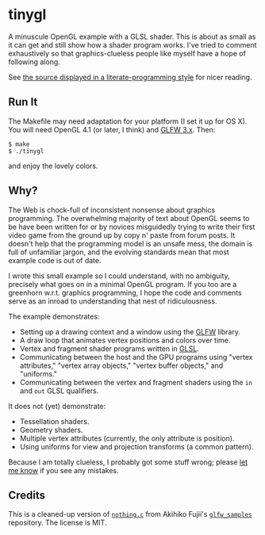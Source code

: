 tinygl
======

A minuscule OpenGL example with a GLSL shader. This is about as small as it can get and still show how a shader program works. I've tried to comment exhaustively so that graphics-clueless people like myself have a hope of following along.

See [the source displayed in a literate-programming style][rendered] for nicer reading.

[rendered]: http://sampsyo.github.io/tinygl/


Run It
------

The Makefile may need adaptation for your platform (I set it up for OS X). You will need OpenGL 4.1 (or later, I think) and [GLFW 3.x][glfw]. Then:

    $ make
    $ ./tinygl

and enjoy the lovely colors.

[glfw]: http://www.glfw.org


Why?
----

The Web is chock-full of inconsistent nonsense about graphics programming. The overwhelming majority of text about OpenGL seems to be have been written for or by novices misguidedly trying to write their first video game from the ground up by copy n' paste from forum posts. It doesn't help that the programming model is an unsafe mess, the domain is full of unfamiliar jargon, and the evolving standards mean that most example code is out of date.

I wrote this small example so I could understand, with no ambiguity, precisely what goes on in a minimal OpenGL program. If you too are a greenhorn w.r.t. graphics programming, I hope the code and comments serve as an inroad to understanding that nest of ridiculousness.

The example demonstrates:

* Setting up a drawing context and a window using the [GLFW][] library.
* A draw loop that animates vertex positions and colors over time.
* Vertex and fragment shader programs written in [GLSL][].
* Communicating between the host and the GPU programs using "vertex attributes," "vertex array objects," "vertex buffer objects," and "uniforms."
* Communicating between the vertex and fragment shaders using the `in` and `out` GLSL qualifiers.

It does not (yet) demonstrate:

* Tessellation shaders.
* Geometry shaders.
* Multiple vertex attributes (currently, the only attribute is position).
* Using uniforms for view and projection transforms (a common pattern).

Because I am totally clueless, I probably got some stuff wrong; please [let me know][newbug] if you see any mistakes.

[GLSL]: https://www.opengl.org/documentation/glsl/
[newbug]: https://github.com/sampsyo/tinygl/issues/new


Credits
-------

This is a cleaned-up version of [`nothing.c`][nothing.c] from Akihiko Fujii's [`glfw_samples`][glfw_samples] repository. The license is MIT.

[nothing.c]: https://github.com/akihiko-fujii/glfw_samples/blob/master/src/basic/nothing.c
[glfw_samples]: https://github.com/akihiko-fujii/glfw_samples
